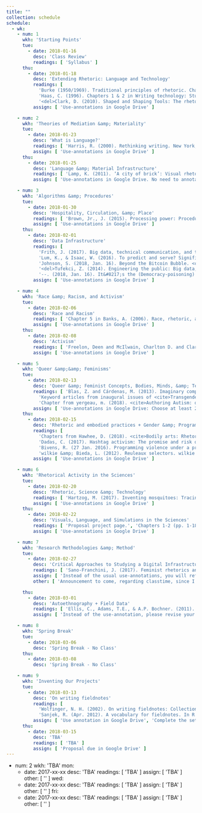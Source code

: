 ```yaml
---
title: ""
collection: schedule
schedule:
  - wk:
    - num: 1
      wkh: 'Starting Points'
      tue:
        - date: 2018-01-16
          desc: 'Class Review'
          readings: [ 'Syllabus' ]
      thu:
        - date: 2018-01-18
          desc: 'Extending Rhetoric: Language and Technology'
          readings: [
            'Burke (1950/1969). Traditional principles of rhetoric. Chapter 2 in A rhetoric of motives (pp. 49-65). University of California Press.',
            'Haas, C. (1996). Chapters 1 & 2 in Writing technology: Studies on the materiality of literacy (pp. 1-47). New York, NY: Routledge.',
            '<del>Clark, D. (2010). Shaped and Shaping Tools: The rhetorical nature of technical communication technologies. Spilka, Ed., Digital literacy for Technical communication, (pp. 85-102). New York, NY: Routledge.</del>' ]
          assign: [ 'Use-annotations in Google Drive' ]

    - num: 2
      wkh: 'Theories of Mediation &amp; Materiality'
      tue:
        - date: 2018-01-23
          desc: 'What is Language?'
          readings: [ 'Harris, R. (2000). Rethinking writing. New York, NY: Continuum. Chp. 3, “Writing off the page,” (pp. 64-90). (Paired with handout summarizing Aristotle’s and Saussure’s respective semiological theories of language.)', 'Chapter in Vee, A. (2017). Coding literacy. Cambridge, MA: MIT Press: Chapter 2, "Sociomaterialities of Programming and Writing," pp. 95-138.' ]
          assign: [ 'Use-annotations in Google Drive' ]
      thu:
        - date: 2018-01-25
          desc: 'Language &amp; Material Infrastructure'
          readings: [ 'Lamp, K. (2011). ‘A city of brick’: Visual rhetoric in Roman rhetorical theory and practice. Philosophy and Rhetoric, 44, pp. 171-193.', 'Mattern, S. (2017). Code + clay … Data + dirt: Five-thousand years of urban media. Minneapolis, MN: University of Minnesota Press, Chp. 4, Speaking stones, (pp. 114-135).', 'Gillespie, T. (2017, August 25). Is “platform” the right metaphor for the technology companies that dominate digital media? </cite>Nieman Lab</cite>. Retrieved January 22, 2018, from <a href="http://www.niemanlab.org/2017/08/is-platform-the-right-metaphor-for-the-technology-companies-that-dominate-digital-media/" target="_blank">http://www.niemanlab.org/2017/08/is-platform-the-right-metaphor-for-the-technology-companies-that-dominate-digital-media/</a>.', 'Watch the video at Kim, K., Jackson, B., Karamouzas, I., Adeagbo, I., Guy, S. J., Graff, R., and Keefe, D. F. (2015). Bema: A multimodal interface for expert experiential analysis of political assemblies at the pnyx in Ancient Greece. University of Minnesota: Interactive Visualization Lab. Retrieved 22 Jan. 2018 from, <a href="http://ivlab.cs.umn.edu/generated/pub-Kim-2015-Bema.php" target="_blank">http://ivlab.cs.umn.edu/generated/pub-Kim-2015-Bema.php</a>.' ]
          assign: [ 'Use-annotations in Google Drive. No need to annotate the video about the Pynx simulation research, but it will help us frame the importance of <i>speaking stones</i>, so to speak.' ]

    - num: 3
      wkh: 'Algorithms &amp; Procedures'
      tue:
        - date: 2018-01-30
          desc: 'Hospitality, Circulation, &amp; Place'
          readings: [ 'Brown, Jr., J. (2015). Processing power: Procedural rhetoric and protocol. Chapter in Ethical programs: Hospitality and the rhetorics of software. Ann Arbor, MI: University of Michigan Press. Available at <a href="http://quod.lib.umich.edu/d/dh/13474172.0001.001/1:6/--ethical-programs-hospitality-and-the-rhetorics-of-software?g=dculture;rgn=div1;view=fulltext;xc=1" target="_blank">http://quod.lib.umich.edu/d/dh/13474172.0001.001/1:6/--ethical-programs-hospitality-and-the-rhetorics-of-software?g=dculture;rgn=div1;view=fulltext;xc=1</a>.', 'Edwards, D. (2017). On circulatory encounters: The case for tactical rhetorics. <cite>Enculturation</cite>, Issue 25. Retrieved 11 Dec. 2017 from <a href="http://enculturation.net/circulatory_encounters" target="_blank">http://enculturation.net/circulatory_encounters</a>.', 'Yam, S. (2017). Instagramming the Starbucks <i>Bing Sutt</i>: Nostalgia memory kitsch and the construction of cosmopolitan consumer subjects. <cite>Enculturation</cite>, Issue 25. Retrieved 11 Dec. 2017 from <a href="http://enculturation.net/instagramming_the_starbucks_bing_sutt" target="_blank">http://enculturation.net/instagramming_the_starbucks_bing_sutt</a>.' ]
          assign: [ 'Use-annotations in Google Drive' ]
      thu:
        - date: 2018-02-01
          desc: 'Data Infrastructure'
          readings: [
            'Frith, J. (2017). Big data, technical communication, and the smart city. <cite>Journal of Business and Technical Communication, 31</cite>, pp. 168-187.',
            'Lum, K., & Isaac, W. (2016). To predict and serve? Significance, 13(5), 14-19.',
            'Johnson, S. (2018, Jan. 16). Beyond the Bitcoin Bubble. <cite>The New York Times</cite>. Retrieved 17 Jan. 2018 from <a href="https://www.nytimes.com/2018/01/16/magazine/beyond-the-bitcoin-bubble.html" target="_blank">https://www.nytimes.com/2018/01/16/magazine/beyond-the-bitcoin-bubble.html</a>.',
            '<del>Tufekci, Z. (2014). Engineering the public: Big data, surveillance and computational politics. First Monday, 19(7). Retrieved 2 Dec. 2017 from <a href="http://firstmonday.org/ojs/index.php/fm/article/view/4901" target="_blank">http://firstmonday.org/ojs/index.php/fm/article/view/4901</a></del>.',
            '--. (2018, Jan. 16). It&#8217;s the (Democracy-poisoning) Golden Age of free speech. <cite>WIRED.com</cite>. Retrieved 17 Jan. 2018 from <a href="https://www.wired.com/story/free-speech-issue-tech-turmoil-new-censorship/" target="_blank">https://www.wired.com/story/free-speech-issue-tech-turmoil-new-censorship/</a>.' ]
          assign: [ 'Use-annotations in Google Drive' ]

    - num: 4
      wkh: 'Race &amp; Racism, and Activism'
      tue:
        - date: 2018-02-06
          desc: 'Race and Racism'
          readings: [ 'Chapter 5 in Banks, A. (2006). Race, rhetoric, and technology: Searching for higher ground. LEA and NCTE.', 'Daniels, J. (2012). Race and racism in Internet Studies: A review and critique. <cite>New Media &amp; Society, 15</cite>, pp. 695–719.', 'Chapter in Noble, S. U. (2018). <cite>Algorithms of oppression: How search engines reinforce racism</cite>. New York, NY: NYU Press: Chapter 2, Searching for black girls, Kindle locations 1174-1791.', '<del>Wilson III, E.J. & Costanza-Chock, S. (2012). New voices on the net: The digital journalism divide and the costs of network exclusion. In L. Nakamura & P.A. Chow-White (Eds.), Race After the Internet (pp. 246-268). New York, NY: Routledge.</del>' ]
          assign: [ 'Use-annotations in Google Drive' ]
      thu:
        - date: 2018-02-08
          desc: 'Activism'
          readings: [ 'Freelon, Deen and McIlwain, Charlton D. and Clark, Meredith D, Beyond the Hashtags: &num;Ferguson, &num;Blacklivesmatter, and the Online Struggle for Offline Justice (February 29, 2016). Center for Media & Social Impact, American University, Forthcoming. Available at SSRN: <a href="https://ssrn.com/abstract=2747066" target="_blank">https://ssrn.com/abstract=2747066</a>.', 'Poe-Alexander, K. and Hahner, L. A. (2017). The intimate screen: Revisualizing understandings of down syndrome through digital activism on Instagram. In D. M. Walls &amp; S. Vie, (Eds.) <cite>Social Writing/Social Media: Publics, Presentations, and Pedagogies (pp. 225-244)</cite>. Perspectives on Writing. Fort Collins, CO: The WAC Clearinghouse and UP of Colorado. Retrieved Jan. 6, 2018 from https://wac.colostate.edu/books/social/.' ]
          assign: [ 'Use-annotations in Google Drive' ]

    - num: 5
      wkh: 'Queer &amp;&amp; Feminisms'
      tue:
        - date: 2018-02-13
          desc: 'Queer &amp; Feminist Concepts, Bodies, Minds, &amp; Technologies'
          readings: [ 'Blas, Z. and Cárdenas, M. (2013). Imaginary computational systems: queer technologies and transreal aesthetics. <cite>AI & Society, 28</cite>, pp. 559–566.',
            'Keyword articles from inaugural issues of <cite>Transgender Studies Quarterly, 1</cite>(1-2): Bio/Logics, pp. 33-35; Biometrics, pp. 35-38; Biopolitics, pp. 38-42; Microaggressions, pp. 129-134; Performativity, pp. 148-150. <em>Note: I included the entire 2 issues in the Google Drive folder, because it is just so wonderful to have on hand.</em>',
            'Chapter from yergeau, m. (2018). <cite>Authoring Autism: on rhetoric and neurological queerness</cite>. Durham, NC: Duke UP: Chp. 1, Intervention, pp. 35-88.' ]
          assign: [ 'Use-annotations in Google Drive: Choose at least 2 keywords to summarize from TSQ.' ]
      thu:
        - date: 2018-02-15
          desc: 'Rhetoric and embodied practices + Gender &amp; Programming Values'
          readings: [
            'Chapters from Hawhee, D. (2018). <cite>Bodily arts: Rhetoric and athletics in ancient Greece</cite>. Austin, TX: University of Texas Press. Introduction, pp. 15-22; Chapter 3 - Kairotic bodies, pp. 65-85.',
            'Dadas, C. (2017). Hashtag activism: The promise and risk of “attention.” In D. M. Walls &amp; S. Vie, (Eds.) <cite>Social Writing/Social Media: Publics, Presentations, and Pedagogies (pp. 17-36)</cite>. Perspectives on Writing. Fort Collins, CO: The WAC Clearinghouse and UP of Colorado. Retrieved Jan. 6, 2018 from https://wac.colostate.edu/books/social/.',
            'Bivens, R. (27 Jan. 2016). Programming violence under a progressive surface: Facebook&#39;s software misgenders users. The Society Pages. Retrieved 06 Feb. 2016 from <a href="https://thesocietypages.org/cyborgology/2016/01/27/programming-violence-under-a-progressive-surface-facebooks-software-misgenders-users/" target="_blank">https://thesocietypages.org/cyborgology/2016/01/27/programming-violence-under-a-progressive-surface-facebooks-software-misgenders-users/</a>.',
            'wilkie &amp; Bieda, L. (2012). Reuleaux selectors. wilkie writes a thing [personal blog]. Retrieved 06 Feb. 2016 from <a href="https://wilkie.how/posts/reuleaux-selectors" target="_blank">https://wilkie.how/posts/reuleaux-selectors</a>. (PDF also available on Drive.) Be sure to check out their prototype here: <a href="https://wilkie.github.io/reuleaux-selectors/" target="_blank">https://wilkie.github.io/reuleaux-selectors/</a>.' ]
          assign: [ 'Use-annotations in Google Drive' ]

    - num: 6
      wkh: 'Rhetorical Activity in the Sciences'
      tue:
        - date: 2018-02-20
          desc: 'Rhetoric, Science &amp; Technology'
          readings: [ 'Hartzog, M. (2017). Inventing mosquitoes: Tracing the topology of vectors for disease. In C. Boyle &amp; L. Walsh, (Eds.), <cite>Topologies as Techniques for a Post-Critical Rhetoric, (pp. 75-98)</cite>. Cham, Switzerland: Palgrave Macmillan.', 'Star, S. L. (1990). Power, technology and the phenomenology of conventions: On being allergic to onions. <cite>The Sociological Review, 38</cite>(1), 26–56.' ]
          assign: [ 'Use-annotations in Google Drive' ]
      thu:
        - date: 2018-02-22
          desc: 'Visuals, Language, and Simulations in the Sciences'
          readings: [ 'Proposal project page.', 'Chapters 1-2 (pp. 1-18), &amp; 4 (pp. 39-66) from Roundtree, A. K. (2013). <cite>Computer simulation, rhetoric, and the scientific imagination</cite>. New York, NY: Lexington Books.', 'Wickman, C. (2013). Observing inscriptions at work: Visualization and text production in experimental physics research. <cite>Technical Communication Quarterly, 22</cite>, pp. 150-171.' ]
          assign: [ 'Use-annotations in Google Drive' ]

    - num: 7
      wkh: 'Research Methodologies &amp; Method'
      tue:
        - date: 2018-02-27
          desc: 'Critical Approaches to Studying a Digital Infrastructure'
          readings: [ 'Sano-Franchini, J. (2017). Feminist rhetorics and interaction design: Facilitating socially responsible design. L. Potts and M. Salvo, (Eds.), In Rhetoric and Experience Architecture (pp. 84-89). Anderson, SC: Parlor Press.', 'Seaver, N. (2017). Algorithms as culture: Some tactics for the ethnography of algorithmic systems. Big Data & Society, 4(2), pp. 1-12.', '<del>Chps. 1 &amp; 2 in Spinuzzi, C. (2003). <cite>Tracing genres through organizations: A sociocultural approach to information design</cite>. Cambridge, MA: MIT Press.</del>', 'Star, S. L. (1999). The ethnography of infrastructure. American Behavioral Scientist, 43(3), pp. 377-391.', 'Takayoshi, P., Tomlinson, E., and Castillo, J. (2010). The construction of research problems and methods. In K. Powell and P. Takayoshi, (Eds.), Practicing Research in Writing Studies (pp. 97-121). New York, NY: Hampton Press.' ]
          assign: [ 'Instead of the usual use-annotations, you will reflect on these 3 scholarly calls to study technological systems through the prompts provided at the end of Takayoshi <i>et al</i>. In addition to the research problem itself, what type of contexts will you reflect on and/or observe over time? What kinds of data might help you refine this research problem?' ]
          other: [ 'Announcement to come, regarding classtime, since I will be away at a conference.' ]

      thu:
        - date: 2018-03-01
          desc: 'Autoethnography + Field Data'
          readings: [ 'Ellis, C., Adams, T.E., & A.P. Bochner. (2011). Autoethnography: An overview. Forum: Qualitative Social Research, 12(1). Retrieved 14 Jan. 2016 from <a href="http://www.qualitative-research.net/index.php/fqs/article/view/1589/3095" target="_blank">http://www.qualitative-research.net/index.php/fqs/article/view/1589/3095</a>.', 'Pace, S. (Apr. 2012). Writing the self into research: Using grounded theory analytic strategies in autoethnography. TEXT, 16(1). Retrieved 14 Jan. 2016 from <a href="http://www.textjournal.com.au/speciss/issue13/Pace.pdf" target="_blank">http://www.textjournal.com.au/speciss/issue13/Pace.pdf</a>.' ]
          assign: [ 'Instead of the use-annotation, please revise your earlier ideas in lieu of the new readings about autoethnographies and the feedback that you received on Tuesday. Respond to the following prompts: 1) What type of autoethnography you will conduct and write up; 2) How and why that type will serve your research problem best; 3) What concepts you will synthesize to help you refine your problem and guide your data collection, production, and analysis; and 4) Discuss what data you will indeed collect/produce. With each of these prompts, go back to our readings and make your case by drawing on past scholars to back up your decisions.' ]

    - num: 8
      wkh: 'Spring Break'
      tue:
        - date: 2018-03-06
          desc: 'Spring Break - No Class'
      thu:
        - date: 2018-03-08
          desc: 'Spring Break - No Class'

    - num: 9
      wkh: 'Inventing Our Projects'
      tue:
        - date: 2018-03-13
          desc: 'On writing fieldnotes'
          readings: [
            'Wolfinger, N. H. (2002). On writing fieldnotes: Collection strategies and background expectancies. Qualitative Research, 2(1), pp. 85-93.',
            'Sanjek, R. (Apr. 2012). A vocabulary for fieldnotes. In R. Sanjek (Ed.), Fieldnotes: The makings of anthropology (pp. 92-121). Ithaca, NY: Cornell University Press.' ]
          assign: [ 'Use annotation in Google Drive', 'Complete the set of prompts provided at the end of the chapter.' ]
      thu:
        - date: 2018-03-15
          desc: 'TBA'
          readings: [ 'TBA' ]
          assign: [ 'Proposal due in Google Drive' ]
---
```


- num: 2
  wkh: 'TBA'
  mon:
    - date: 2017-xx-xx
      desc: 'TBA'
      readings: [ 'TBA' ]
      assign: [ 'TBA' ]
      other: [ '' ]
  wed:
    - date: 2017-xx-xx
      desc: 'TBA'
      readings: [ 'TBA' ]
      assign: [ 'TBA' ]
      other: [ '' ]
  fri:
    - date: 2017-xx-xx
      desc: 'TBA'
      readings: [ 'TBA' ]
      assign: [ 'TBA' ]
      other: [ '' ]
